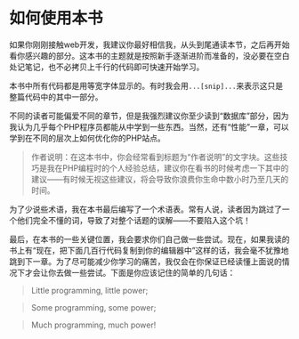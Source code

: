 # 如何使用本书

如果你刚刚接触web开发，我建议你最好相信我，从头到尾通读本节，之后再开始看你感兴趣的部分。这本书的主题就是按照新手逐渐进阶而准备的，没必要在空白处记笔记，也不必拷贝上千行的代码即可快速开始学习。

本书中所有代码都是用等宽字体显示的。有时我会用`...[snip]...`来表示这只是整篇代码中的其中一部分。

不同的读者可能偏爱不同的章节，但是我强烈建议你至少读到“数据库”部分，因为我认为几乎每个PHP程序员都能从中学到一些东西。当然，还有“性能”一章，可以学到在不同的层次上如何优化你的PHP站点。

> 作者说明：在这本书中，你会经常看到标题为“作者说明”的文字块。这些技巧是我在PHP编程时的个人经验总结，建议你在看书的时候考虑一下其中的建议——有时候无视这些建议，将会导致你浪费你生命中数小时乃至几天的时间。

为了少说些术语，我在本书最后编写了一个术语表。常有人说，读者因为跳过了一个他们完全不懂的词，导致了对整个话题的误解——不要陷入这个坑！

最后，在本书的一些关键位置，我会要求你们自己做一些尝试。现在，如果我读的书上有“现在，把下面几百行代码复制到你的编辑器中”这样的话，我会毫不犹豫地跳到下一章。为了尽可能减少你学习的痛苦，我仅会在你保证已经读懂上面说的情况下才会让你去做一些尝试。下面是你应该记住的简单的几句话：

> Little programming, little power;

> Some programming, some power;

> Much programming, much power!
